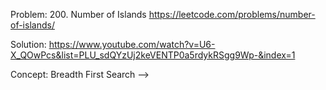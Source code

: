 Problem: 200. Number of Islands
https://leetcode.com/problems/number-of-islands/

Solution:
https://www.youtube.com/watch?v=U6-X_QOwPcs&list=PLU_sdQYzUj2keVENTP0a5rdykRSgg9Wp-&index=1

Concept:
Breadth First Search -->